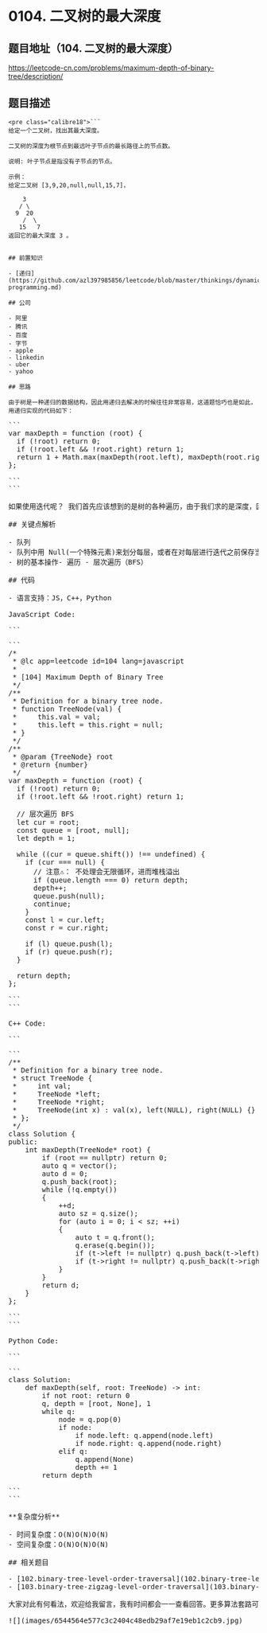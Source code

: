 # 0104. 二叉树的最大深度

## 题目地址（104. 二叉树的最大深度）

<https://leetcode-cn.com/problems/maximum-depth-of-binary-tree/description/>

## 题目描述

```
<pre class="calibre18">```
给定一个二叉树，找出其最大深度。

二叉树的深度为根节点到最远叶子节点的最长路径上的节点数。

说明: 叶子节点是指没有子节点的节点。

示例：
给定二叉树 [3,9,20,null,null,15,7]，

    3
   / \
  9  20
    /  \
   15   7
返回它的最大深度 3 。

```
```

## 前置知识

- [递归](https://github.com/azl397985856/leetcode/blob/master/thinkings/dynamic-programming.md)

## 公司

- 阿里
- 腾讯
- 百度
- 字节
- apple
- linkedin
- uber
- yahoo

## 思路

由于树是一种递归的数据结构，因此用递归去解决的时候往往非常容易，这道题恰巧也是如此， 用递归实现的代码如下：

```
<pre class="calibre18">```
<span class="hljs-keyword">var</span> maxDepth = <span class="hljs-function"><span class="hljs-keyword">function</span> (<span class="hljs-params">root</span>) </span>{
  <span class="hljs-keyword">if</span> (!root) <span class="hljs-keyword">return</span> <span class="hljs-params">0</span>;
  <span class="hljs-keyword">if</span> (!root.left && !root.right) <span class="hljs-keyword">return</span> <span class="hljs-params">1</span>;
  <span class="hljs-keyword">return</span> <span class="hljs-params">1</span> + <span class="hljs-params">Math</span>.max(maxDepth(root.left), maxDepth(root.right));
};

```
```

如果使用迭代呢？ 我们首先应该想到的是树的各种遍历，由于我们求的是深度，因此 使用层次遍历（BFS）是非常合适的。 我们只需要记录有多少层即可。相关思路请查看[binary-tree-traversal](binary-tree-traversal.html)

## 关键点解析

- 队列
- 队列中用 Null(一个特殊元素)来划分每层，或者在对每层进行迭代之前保存当前队列元素的个数（即当前层所含元素个数）
- 树的基本操作- 遍历 - 层次遍历（BFS）

## 代码

- 语言支持：JS，C++，Python

JavaScript Code:

```
<pre class="calibre18">```
<span class="hljs-title">/*
 * @lc app=leetcode id=104 lang=javascript
 *
 * [104] Maximum Depth of Binary Tree
 */</span>
<span class="hljs-title">/**
 * Definition for a binary tree node.
 * function TreeNode(val) {
 *     this.val = val;
 *     this.left = this.right = null;
 * }
 */</span>
<span class="hljs-title">/**
 * @param {TreeNode} root
 * @return {number}
 */</span>
<span class="hljs-keyword">var</span> maxDepth = <span class="hljs-function"><span class="hljs-keyword">function</span> (<span class="hljs-params">root</span>) </span>{
  <span class="hljs-keyword">if</span> (!root) <span class="hljs-keyword">return</span> <span class="hljs-params">0</span>;
  <span class="hljs-keyword">if</span> (!root.left && !root.right) <span class="hljs-keyword">return</span> <span class="hljs-params">1</span>;

  <span class="hljs-title">// 层次遍历 BFS</span>
  <span class="hljs-keyword">let</span> cur = root;
  <span class="hljs-keyword">const</span> queue = [root, <span class="hljs-params">null</span>];
  <span class="hljs-keyword">let</span> depth = <span class="hljs-params">1</span>;

  <span class="hljs-keyword">while</span> ((cur = queue.shift()) !== <span class="hljs-params">undefined</span>) {
    <span class="hljs-keyword">if</span> (cur === <span class="hljs-params">null</span>) {
      <span class="hljs-title">// 注意⚠️： 不处理会无限循环，进而堆栈溢出</span>
      <span class="hljs-keyword">if</span> (queue.length === <span class="hljs-params">0</span>) <span class="hljs-keyword">return</span> depth;
      depth++;
      queue.push(<span class="hljs-params">null</span>);
      <span class="hljs-keyword">continue</span>;
    }
    <span class="hljs-keyword">const</span> l = cur.left;
    <span class="hljs-keyword">const</span> r = cur.right;

    <span class="hljs-keyword">if</span> (l) queue.push(l);
    <span class="hljs-keyword">if</span> (r) queue.push(r);
  }

  <span class="hljs-keyword">return</span> depth;
};

```
```

C++ Code:

```
<pre class="calibre18">```
<span class="hljs-title">/**
 * Definition for a binary tree node.
 * struct TreeNode {
 *     int val;
 *     TreeNode *left;
 *     TreeNode *right;
 *     TreeNode(int x) : val(x), left(NULL), right(NULL) {}
 * };
 */</span>
<span class="hljs-keyword">class</span> Solution {
<span class="hljs-keyword">public</span>:
    <span class="hljs-function"><span class="hljs-keyword">int</span> <span class="hljs-title">maxDepth</span><span class="hljs-params">(TreeNode* root)</span> </span>{
        <span class="hljs-keyword">if</span> (root == <span class="hljs-params">nullptr</span>) <span class="hljs-keyword">return</span> <span class="hljs-params">0</span>;
        <span class="hljs-keyword">auto</span> q = <span class="hljs-params">vector</span><TreeNode*>();
        <span class="hljs-keyword">auto</span> d = <span class="hljs-params">0</span>;
        q.push_back(root);
        <span class="hljs-keyword">while</span> (!q.empty())
        {
            ++d;
            <span class="hljs-keyword">auto</span> sz = q.size();
            <span class="hljs-keyword">for</span> (<span class="hljs-keyword">auto</span> i = <span class="hljs-params">0</span>; i < sz; ++i)
            {
                <span class="hljs-keyword">auto</span> t = q.front();
                q.erase(q.begin());
                <span class="hljs-keyword">if</span> (t->left != <span class="hljs-params">nullptr</span>) q.push_back(t->left);
                <span class="hljs-keyword">if</span> (t->right != <span class="hljs-params">nullptr</span>) q.push_back(t->right);
            }
        }
        <span class="hljs-keyword">return</span> d;
    }
};

```
```

Python Code:

```
<pre class="calibre18">```
<span class="hljs-class"><span class="hljs-keyword">class</span> <span class="hljs-title">Solution</span>:</span>
    <span class="hljs-function"><span class="hljs-keyword">def</span> <span class="hljs-title">maxDepth</span><span class="hljs-params">(self, root: TreeNode)</span> -> int:</span>
        <span class="hljs-keyword">if</span> <span class="hljs-keyword">not</span> root: <span class="hljs-keyword">return</span> <span class="hljs-params">0</span>
        q, depth = [root, <span class="hljs-keyword">None</span>], <span class="hljs-params">1</span>
        <span class="hljs-keyword">while</span> q:
            node = q.pop(<span class="hljs-params">0</span>)
            <span class="hljs-keyword">if</span> node:
                <span class="hljs-keyword">if</span> node.left: q.append(node.left)
                <span class="hljs-keyword">if</span> node.right: q.append(node.right)
            <span class="hljs-keyword">elif</span> q:
                q.append(<span class="hljs-keyword">None</span>)
                depth += <span class="hljs-params">1</span>
        <span class="hljs-keyword">return</span> depth

```
```

**复杂度分析**

- 时间复杂度：O(N)O(N)O(N)
- 空间复杂度：O(N)O(N)O(N)

## 相关题目

- [102.binary-tree-level-order-traversal](102.binary-tree-level-order-traversal.html)
- [103.binary-tree-zigzag-level-order-traversal](103.binary-tree-zigzag-level-order-traversal.html)

大家对此有何看法，欢迎给我留言，我有时间都会一一查看回答。更多算法套路可以访问我的 LeetCode 题解仓库：<https://github.com/azl397985856/leetcode> 。 目前已经 37K star 啦。 大家也可以关注我的公众号《力扣加加》带你啃下算法这块硬骨头。

![](images/6544564e577c3c2404c48edb29af7e19eb1c2cb9.jpg)